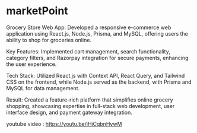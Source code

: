 # marketPoint
Grocery Store Web App: Developed a responsive e-commerce web application using React.js, Node.js, Prisma, and MySQL, offering users the ability to shop for groceries online.

Key Features: Implemented cart management, search functionality, category filters, and Razorpay integration for secure payments, enhancing the user experience.

Tech Stack: Utilized React.js with Context API, React Query, and Tailwind CSS on the frontend, while Node.js served as the backend, with Prisma and MySQL for data management.

Result: Created a feature-rich platform that simplifies online grocery shopping, showcasing expertise in full-stack web development, user interface design, and payment gateway integration.

youtube video : https://youtu.be/iHjCqbnHywM
